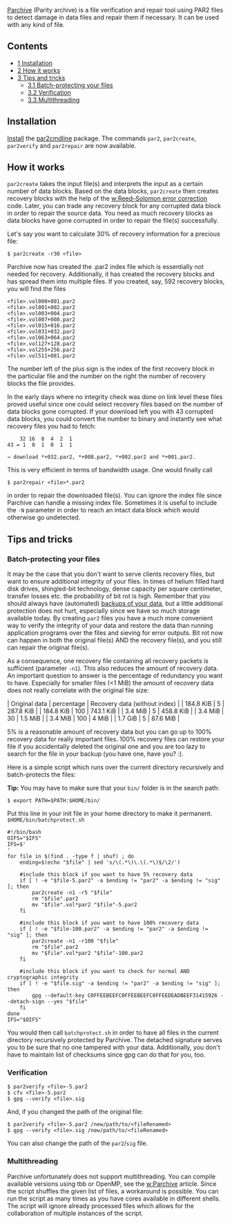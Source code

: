 [Parchive](https://github.com/Parchive/par2cmdline) (Parity archive) is a file verification and repair tool using PAR2 files to detect damage in data files and repair them if necessary. It can be used with any kind of file.

## Contents

*   [1 Installation](#Installation)
*   [2 How it works](#How_it_works)
*   [3 Tips and tricks](#Tips_and_tricks)
    *   [3.1 Batch-protecting your files](#Batch-protecting_your_files)
    *   [3.2 Verification](#Verification)
    *   [3.3 Multithreading](#Multithreading)

## Installation

[Install](/index.php/Install "Install") the [par2cmdline](https://www.archlinux.org/packages/?name=par2cmdline) package. The commands `par2`, `par2create`, `par2verify` and `par2repair` are now available.

## How it works

`par2create` takes the input file(s) and interprets the input as a certain number of data blocks. Based on the data blocks, `par2create` then creates recovery blocks with the help of the [w:Reed–Solomon error correction](https://en.wikipedia.org/wiki/Reed%E2%80%93Solomon_error_correction "w:Reed–Solomon error correction") code. Later, you can trade any recovery block for any corrupted data block in order to repair the source data. You need as much recovery blocks as data blocks have gone corrupted in order to repair the file(s) successfully.

Let's say you want to calculate 30% of recovery information for a precious file:

```
$ par2create -r30 <file>

```

Parchive now has created the <file>.par2 index file which is essentially not needed for recovery. Additionally, it has created the recovery blocks and has spread them into multiple files. If you created, say, 592 recovery blocks, you will find the files

```
<file>.vol000+001.par2
<file>.vol001+002.par2
<file>.vol003+004.par2
<file>.vol007+008.par2
<file>.vol015+016.par2
<file>.vol031+032.par2
<file>.vol063+064.par2
<file>.vol127+128.par2
<file>.vol255+256.par2
<file>.vol511+081.par2

```

The number left of the plus sign is the index of the first recovery block in the particular file and the number on the right the number of recovery blocks the file provides.

In the early days where no integrity check was done on link level these files proved useful since one could select recovery files based on the number of data blocks gone corrupted. If your download left you with 43 corrupted data blocks, you could convert the number to binary and instantly see what recovery files you had to fetch:

```
    32 16  8  4  2  1
43 = 1  0  1  0  1  1

→ download *+032.par2, *+008.par2, *+002.par2 and *+001.par2.

```

This is very efficient in terms of bandwidth usage. One would finally call

```
$ par2repair <file>*.par2

```

in order to repair the downloaded file(s). You can ignore the index file since Parchive can handle a missing index file. Sometimes it is useful to include the `-N` parameter in order to reach an intact data block which would otherwise go undetected.

## Tips and tricks

### Batch-protecting your files

It may be the case that you don't want to serve clients recovery files, but want to ensure additional integrity of your files. In times of helium filled hard disk drives, shingled-bit technology, dense capacity per square centimeter, transfer losses etc. the probability of bit rot is high. Remember that you should always have (automated) [backups of your data](/index.php/Synchronization_and_backup_programs "Synchronization and backup programs"), but a little additional protection does not hurt, especially since we have so much storage available today. By creating `par2` files you have a much more convenient way to verify the integrity of your data and restore the data than running application programs over the files and sieving for error outputs. Bit rot now can happen in both the original file(s) AND the recovery file(s), and you still can repair the original file(s).

As a consequence, one recovery file containing all recovery packets is sufficient (parameter `-n1`). This also reduces the amount of recovery data. An important question to answer is the percentage of redundancy you want to have. Especially for smaller files (<1 MiB) the amount of recovery data does not really correlate with the original file size:

| Original data | percentage | Recovery data (without index) |
| 184.8 KiB | 5 | 287.8 KiB |
| 184.8 KiB | 100 | 743.1 KiB |
| 3.4 MiB | 5 | 458.8 KiB |
| 3.4 MiB | 30 | 1.5 MiB |
| 3.4 MiB | 100 | 4 MiB |
| 1.7 GiB | 5 | 87.6 MiB |

5% is a reasonable amount of recovery data but you can go up to 100% recovery data for really important files. 100% recovery files can restore your file if you accidentally deleted the original one and you are too lazy to search for the file in your backup (you have one, have you? :).

Here is a simple script which runs over the current directory recursively and batch-protects the files:

**Tip:** You may have to make sure that your `bin/` folder is in the search path:
```
$ export PATH=$PATH:$HOME/bin/

```
Put this line in your init file in your home directory to make it permanent.
 `$HOME/bin/batchprotect.sh` 
```
#!/bin/bash
OIFS="$IFS"
IFS=$'
'
for file in $(find . -type f | shuf) ; do
	ending=$(echo "$file" | sed 's/\(.*\)\.\(.*\)$/\2/')

	#include this block if you want to have 5% recovery data
	if [ ! -e "$file-5.par2" -a $ending != "par2" -a $ending != "sig" ]; then
		par2create -n1 -r5 "$file"
		rm "$file".par2
		mv "$file".vol*par2 "$file"-5.par2
	fi

	#include this block if you want to have 100% recovery data
	if [ ! -e "$file-100.par2" -a $ending != "par2" -a $ending != "sig" ]; then
		par2create -n1 -r100 "$file"
		rm "$file".par2
		mv "$file".vol*par2 "$file"-100.par2
	fi

	#include this block if you want to check for normal AND cryptographic integrity 
	if [ ! -e "$file.sig" -a $ending != "par2" -a $ending != "sig" ]; then
		gpg --default-key C0FFEEBEEFC0FFEEBEEFC0FFEEDEADBEEF31415926 --detach-sign --yes "$file"
	fi
done
IFS="$OIFS"
```

You would then call `batchprotect.sh` in order to have all files in the current directory recursively protected by Parchive. The detached signature serves you to be sure that no one tampered with your data. Additionally, you don't have to maintain list of checksums since gpg can do that for you, too.

### Verification

```
$ par2verify <file>-5.par2
$ cfv <file>-5.par2
$ gpg --verify <file>.sig

```

And, if you changed the path of the original file:

```
$ par2verify <file>-5.par2 /new/path/to/<fileRenamed>
$ gpg --verify <file>.sig /new/path/to/<fileRenamed>

```

You can also change the path of the `par2`/`sig` file.

### Multithreading

Parchive unfortunately does not support multithreading. You can compile available versions using tbb or OpenMP, see the [w:Parchive](https://en.wikipedia.org/wiki/Parchive "w:Parchive") article. Since the script shuffles the given list of files, a workaround is possible. You can run the script as many times as you have cores available in different shells. The script will ignore already processed files which allows for the collaboration of multiple instances of the script.